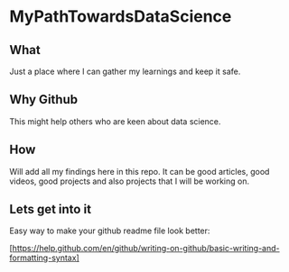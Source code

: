 # MyPathTowardsDataScience

## What
Just a place where I can gather my learnings and keep it safe.

## Why Github
This might help others who are keen about data science.

## How 
Will add all my findings here in this repo. It can be good articles, good videos, good projects and also projects that I will be working on.

## Lets get into it

Easy way to make your github readme file look better: 

[https://help.github.com/en/github/writing-on-github/basic-writing-and-formatting-syntax]
